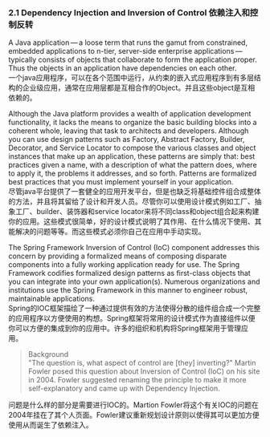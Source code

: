 ### 2.1 Dependency Injection and Inversion of Control 依赖注入和控制反转

A Java application — a loose term that runs the gamut from constrained, embedded applications to n-tier, server-side enterprise applications — typically consists of objects that collaborate to form the application proper. Thus the objects in an application have dependencies on each other.   
一个java应用程序，可以在各个范围中运行，从约束的嵌入式应用程序到有多层结构的企业级应用，通常在应用层都是互相合作的Object。并且这些object是互相依赖的。

Although the Java platform provides a wealth of application development functionality, it lacks the means to organize the basic building blocks into a coherent whole, leaving that task to architects and developers. Although you can use design patterns such as Factory, Abstract Factory, Builder, Decorator, and Service Locator to compose the various classes and object instances that make up an application, these patterns are simply that: best practices given a name, with a description of what the pattern does, where to apply it, the problems it addresses, and so forth. Patterns are formalized best practices that you must implement yourself in your application.  
尽管java平台提供了一套健全的应用开发平台，但是也缺乏将基础控件组合成整体的方法，并且将其留给了设计和开发人员。尽管你可以使用设计模式例如工厂、抽象工厂、builder、装饰器和service locator来将不同class和object组合起来构建你的应用。这些模式很简单，好的设计模式说明了其作用、在什么情况下使用、其能解决的问题等等。而这些模式必须你自己在应用中手动实现。

The Spring Framework Inversion of Control \(IoC\) component addresses this concern by providing a formalized means of composing disparate components into a fully working application ready for use. The Spring Framework codifies formalized design patterns as first-class objects that you can integrate into your own application\(s\). Numerous organizations and institutions use the Spring Framework in this manner to engineer robust, maintainable applications.  
Spring的IOC框架描绘了一种通过提供有效的方法使得分散的组件组合成一个完整的应用程序以方便使用的构想。Spring框架将常用的设计模式作为直接组件以便你可以方便的集成到你的应用中。许多的组织和机构将Spring框架用于管理应用。

> Background  
> "The question is, what aspect of control are \[they\] inverting?" Martin Fowler posed this question about Inversion of Control \(IoC\) on his site in 2004. Fowler suggested renaming the principle to make it more self-explanatory and came up with Dependency Injection.

问题是什么样的部分是需要进行IOC的。Martion Fowler将这个有关IOC的问题在2004年挂在了其个人页面。Fowler建议重新规划设计原则以使得其可以更加方便使用从而诞生了依赖注入。

